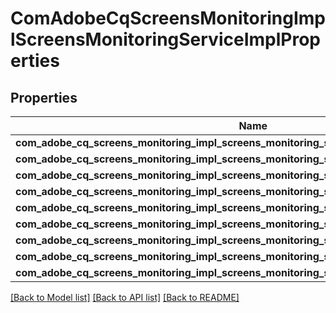 # ComAdobeCqScreensMonitoringImplScreensMonitoringServiceImplProperties

## Properties
Name | Type | Description | Notes
------------ | ------------- | ------------- | -------------
**com_adobe_cq_screens_monitoring_impl_screens_monitoring_service_impl_project_path** | [**\OpenAPI\Client\Model\ConfigNodePropertyArray**](ConfigNodePropertyArray.md) |  | [optional] 
**com_adobe_cq_screens_monitoring_impl_screens_monitoring_service_impl_schedule_frequency** | [**\OpenAPI\Client\Model\ConfigNodePropertyString**](ConfigNodePropertyString.md) |  | [optional] 
**com_adobe_cq_screens_monitoring_impl_screens_monitoring_service_impl_ping_timeout** | [**\OpenAPI\Client\Model\ConfigNodePropertyInteger**](ConfigNodePropertyInteger.md) |  | [optional] 
**com_adobe_cq_screens_monitoring_impl_screens_monitoring_service_impl_recipients** | [**\OpenAPI\Client\Model\ConfigNodePropertyString**](ConfigNodePropertyString.md) |  | [optional] 
**com_adobe_cq_screens_monitoring_impl_screens_monitoring_service_impl_smtpserver** | [**\OpenAPI\Client\Model\ConfigNodePropertyString**](ConfigNodePropertyString.md) |  | [optional] 
**com_adobe_cq_screens_monitoring_impl_screens_monitoring_service_impl_smtpport** | [**\OpenAPI\Client\Model\ConfigNodePropertyInteger**](ConfigNodePropertyInteger.md) |  | [optional] 
**com_adobe_cq_screens_monitoring_impl_screens_monitoring_service_impl_usetls** | [**\OpenAPI\Client\Model\ConfigNodePropertyBoolean**](ConfigNodePropertyBoolean.md) |  | [optional] 
**com_adobe_cq_screens_monitoring_impl_screens_monitoring_service_impl_username** | [**\OpenAPI\Client\Model\ConfigNodePropertyString**](ConfigNodePropertyString.md) |  | [optional] 
**com_adobe_cq_screens_monitoring_impl_screens_monitoring_service_impl_password** | [**\OpenAPI\Client\Model\ConfigNodePropertyString**](ConfigNodePropertyString.md) |  | [optional] 

[[Back to Model list]](../README.md#documentation-for-models) [[Back to API list]](../README.md#documentation-for-api-endpoints) [[Back to README]](../README.md)


